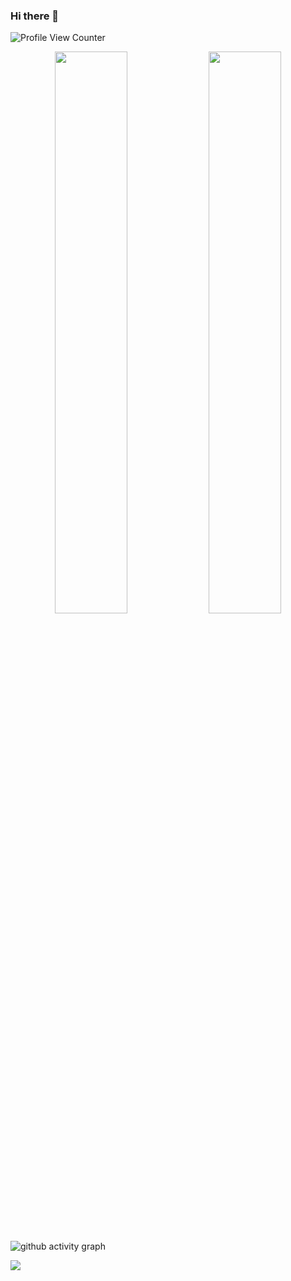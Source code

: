 ### Hi there 👋

<!--
**ParthSanepara** is a ✨ _special_ ✨ repository because its `README.md` (this file) appears on your GitHub profile.

Here are some ideas to get you started:

- 🔭 I’m currently working on ...
- 🌱 I’m currently learning ...
- 👯 I’m looking to collaborate on ...
- 🤔 I’m looking for help with ...
- 💬 Ask me about ...
- 📫 How to reach me: ...
- 😄 Pronouns: ...
- ⚡ Fun fact: ...
-->


![Profile View Counter](https://komarev.com/ghpvc/?username=ParthSanepara)

<div align="center">
  <img width="48%" src="https://github-readme-stats.vercel.app/api?username=ParthSanepara&show_icons=true&theme=tokyonight" />
  <img width="48%" src="https://github-readme-streak-stats.herokuapp.com/?user=ParthSanepara&theme=tokyonight" />
</div>

<br/>

![github activity graph](https://github-readme-activity-graph.vercel.app/graph?username=ParthSanepara&theme=nord)

<a href="https://www.linkedin.com/in/parthsanepara/"><img src="https://img.shields.io/badge/LinkedIn-0077B5?style=for-the-badge&logo=linkedin&logoColor=white"></a>





